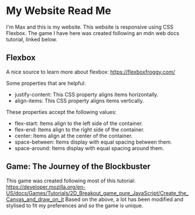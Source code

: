 # My Website Read Me
I'm Max and this is my website. This website is responsive using CSS Flexbox. The game I have here was created following an mdn web docs tutorial, linked below.

## Flexbox
A nice source to learn more about flexbox: https://flexboxfroggy.com/

Some properties that are helpful:
- justify-content: This CSS property aligns items horizontally.
- align-items: This CSS property aligns items vertically.

These properties accept the following values:
- flex-start: Items align to the left side of the container.
- flex-end: Items align to the right side of the container.
- center: Items align at the center of the container.
- space-between: Items display with equal spacing between them.
- space-around: Items display with equal spacing around them.

## Game: The Journey of the Blockbuster
This game was created following most of this tutorial: https://developer.mozilla.org/en-US/docs/Games/Tutorials/2D_Breakout_game_pure_JavaScript/Create_the_Canvas_and_draw_on_it
Based on the above, a lot has been modified and stylised to fit my preferences and so the game is unique.